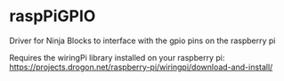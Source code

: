 raspPiGPIO
==========

Driver for Ninja Blocks to interface with the gpio pins on the raspberry pi

Requires the wiringPi library installed on your raspberry pi:
https://projects.drogon.net/raspberry-pi/wiringpi/download-and-install/

